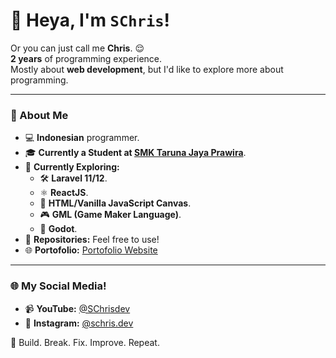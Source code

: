 # 👋 Heya, I'm **`SChris`**!  

Or you can just call me **Chris**. 😌  
**2 years** of programming experience.  
Mostly about **web development**, but I'd like to explore more about programming.

---

### 🌟 About Me  

- 💻 **Indonesian** programmer.
- 🎓 **Currently a Student at [SMK Taruna Jaya Prawira](https://smktjp.sch.id/hm/)**.
- 🌱 **Currently Exploring:**  
  - 🛠️ **Laravel 11/12**.  
  - ⚛️ **ReactJS**.
  - 🎨 **HTML/Vanilla JavaScript Canvas**.
  - 🎮 **GML (Game Maker Language)**.
  - 🤖 **Godot**.
- 📂 **Repositories:** Feel free to use!
- 🌐 **Portofolio:** [Portofolio Website](https://schris.vercel.app)  

---

### 🌐 My Social Media! 

- 📹 **YouTube:** [@SChrisdev](https://www.youtube.com/@SChrisdev) 
- 📸 **Instagram:** [@schris.dev](https://www.instagram.com/schris.dev)  

🐥 Build. Break. Fix. Improve. Repeat.  
